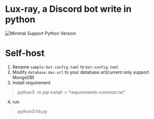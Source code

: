 # Lux-ray, a Discord bot write in python
![Minimal Support Python Version](https://img.shields.io/badge/python-3.9-blue?style=flat-square)

# Self-host
1. Rename `sample-bot-config.toml` to `bot-config.toml`
2. Modify `database.dev.url` to your database url(current only support MongoDB)
3. Install requirement
> python3 -m pip install -r "requirements-common.txt"
4. run
> python3 lrb.py
